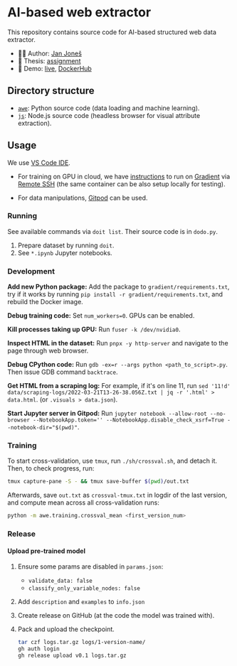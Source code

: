 # AI-based web extractor

This repository contains source code for AI-based structured web data extractor.

- 👨‍💻 Author: [Jan Joneš](https://github.com/jjonescz)
- 📜 Thesis: [assignment](https://is.cuni.cz/studium/dipl_st/index.php?id=&tid=&do=main&doo=detail&did=241832)
- 🚀 Demo: [live](https://bit.ly/awedemo), [DockerHub](https://hub.docker.com/repository/docker/janjones/awe-demo)

## Directory structure

- [`awe`](awe): Python source code (data loading and machine learning).
- [`js`](js): Node.js source code (headless browser for visual attribute
  extraction).

## Usage

We use [VS Code IDE](https://code.visualstudio.com/).

- For training on GPU in cloud, we have [instructions](gradient/README.md) to
run on [Gradient](https://gradient.run) via [Remote
SSH](https://code.visualstudio.com/docs/remote/ssh) (the same container can be
also setup locally for testing).

- For data manipulations, [Gitpod](https://www.gitpod.io/) can be used.

### Running

See available commands via `doit list`. Their source code is in `dodo.py`.

1. Prepare dataset by running `doit`.
2. See `*.ipynb` Jupyter notebooks.

### Development

**Add new Python package:** Add the package to `gradient/requirements.txt`, try
if it works by running `pip install -r gradient/requirements.txt`, and rebuild
the Docker image.

**Debug training code:** Set `num_workers=0`. GPUs can be enabled.

**Kill processes taking up GPU:** Run `fuser -k /dev/nvidia0`.

**Inspect HTML in the dataset:** Run `pnpx -y http-server` and navigate to the
page through web browser.

**Debug CPython code:** Run `gdb -ex=r --args python <path_to_script>.py`. Then
issue GDB command `backtrace`.

**Get HTML from a scraping log:** For example, if it's on line 11, run
`sed '11!d' data/scraping-logs/2022-03-21T13-26-38.056Z.txt | jq -r '.html' > data.html`.
(or `.visuals > data.json`).

**Start Jupyter server in Gitpod:** Run
`jupyter notebook --allow-root --no-browser --NotebookApp.token=''
--NotebookApp.disable_check_xsrf=True --notebook-dir="$(pwd)"`.

### Training

To start cross-validation, use `tmux`, run `./sh/crossval.sh`, and detach it.
Then, to check progress, run:

```sh
tmux capture-pane -S - && tmux save-buffer $(pwd)/out.txt
```

Afterwards, save `out.txt` as `crossval-tmux.txt` in logdir of the last version,
and compute mean across all cross-validation runs:

```sh
python -m awe.training.crossval_mean <first_version_num>
```

### Release

#### Upload pre-trained model

1. Ensure some params are disabled in `params.json`:

   - `validate_data: false`
   - `classify_only_variable_nodes: false`

2. Add `description` and `examples` to `info.json`

3. Create release on GitHub (at the code the model was trained with).

3. Pack and upload the checkpoint.

   ```bash
   tar czf logs.tar.gz logs/1-version-name/
   gh auth login
   gh release upload v0.1 logs.tar.gz
   ```
